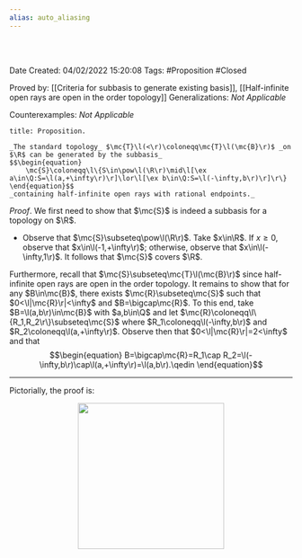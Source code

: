 ```yaml
---
alias: auto_aliasing
---
```


<br />
<br />

Date Created: 04/02/2022 15:20:08
Tags: #Proposition #Closed  

Proved by: [[Criteria for subbasis to generate existing basis]], [[Half-infinite open rays are open in the order topology]]
Generalizations: _Not Applicable_

Counterexamples: _Not Applicable_

``` ad-Proposition
title: Proposition.

_The standard topology_ $\mc{T}\l(<\r)\coloneqq\mc{T}\l(\mc{B}\r)$ _on $\R$ can be generated by the subbasis_
$$\begin{equation}
    \mc{S}\coloneqq\l\{S\in\pow\l(\R\r)\mid\l[\ex a\in\Q:S=\l(a,+\infty\r)\r]\lor\l[\ex b\in\Q:S=\l(-\infty,b\r)\r]\r\}
\end{equation}$$
_containing half-infinite open rays with rational endpoints._

```

_Proof_. We first need to show that $\mc{S}$ is indeed a subbasis for a topology on $\R$.
* Observe that $\mc{S}\subseteq\pow\l(\R\r)$. Take $x\in\R$. If $x\geq0$, observe that $x\in\l(-1,+\infty\r)$; otherwise, observe that $x\in\l(-\infty,1\r)$. It follows that $\mc{S}$ covers $\R$.

Furthermore, recall that $\mc{S}\subseteq\mc{T}\l(\mc{B}\r)$ since half-infinite open rays are open in the order topology. It remains to show that for any $B\in\mc{B}$, there exists $\mc{R}\subseteq\mc{S}$ such that $0<\l|\mc{R}\r|<\infty$ and $B=\bigcap\mc{R}$. To this end, take $B=\l(a,b\r)\in\mc{B}$ with $a,b\in\Q$ and let $\mc{R}\coloneqq\l\{R_1,R_2\r\}\subseteq\mc{S}$ where $R_1\coloneqq\l(-\infty,b\r)$ and $R_2\coloneqq\l(a,+\infty\r)$. Observe then that $0<\l|\mc{R}\r|=2<\infty$ and that
$$\begin{equation}
    B=\bigcap\mc{R}=R_1\cap R_2=\l(-\infty,b\r)\cap\l(a,+\infty\r)=\l(a,b\r).\qedin
\end{equation}$$

---

Pictorially, the proof is:

<center><img src="https://raw.githubusercontent.com/zhaoshenzhai/MathWiki/master/Images/2022-02-09_223333/image.svg", width=260></center>
